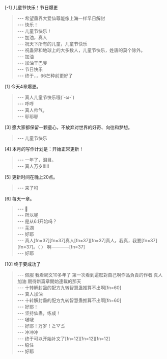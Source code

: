 
[-1] 儿童节快乐！节日爆更
>--- 希望蛊界大爱仙尊能像上海一样早日解封<br>
>--- 快乐！<br>
>--- 儿童节快乐！<br>
>--- 加油，真人<br>
>--- 祝天下所有的儿童，儿童节快乐<br>
>--- 祝蛊界和地球上的大多数人，儿童节快乐，姓唐的莫个除外。<br>
>--- 加油<br>
>--- 加油干巴爹<br>
>--- 节日快乐<br>
>--- 终于，，66芒种前更好了<br>

[1] 今天4章爆更。
>--- 真人儿童节快乐哦(´-ω-`)<br>
>--- 呼呼<br>
>--- 真人帅气，<br>
>--- 耶耶耶<br>

[3] 愿大家都保留一颗童心，不放弃对世界的好奇、向往和梦想。
>--- 儿童节快乐<br>

[4] 本月的写作计划是：开始正常更新！
>--- 一年了，泪目。<br>
>--- 真人万岁!!!!!<br>

[5] 更新时间在晚上20点。
>--- 来了吗<br>

[6] 每天一章。
>--- 🤡<br>
>--- 所以呢<br>
>--- 是从6.1开始吗？<br>
>--- 芜湖<br>
>--- 好耶<br>
>--- 真人[fn=37][fn=37]真人[fn=37][fn=37]真人，我真，我要[fn=37][fn=37]。（         ） 啊————[fn=37]<br>
>--- 好耶<br>

[10] 终于要成功了
>--- 佩服 我看網文10多年了 第一次看到這麼對自己啊作品負責的作者 真人加油 期待新篇章開始連載的那天<br>
>--- 十转解封蛊的配方九转智慧蛊推算不出啊[fn=60]<br>
>--- 真人加油<br>
>--- 十转解封蛊的配方九转智慧蛊推算不出啊[fn=60]<br>
>--- 好耶！<br>
>--- 坚持仙蛊，练成！<br>
>--- 啵啵<br>
>--- 好耶！万岁！≧▽≦<br>
>--- 冲冲冲<br>
>--- 终于可以开始补文了[fn=12][fn=12][fn=12]<br>
>--- 稳住<br>
>--- 好耶<br>

